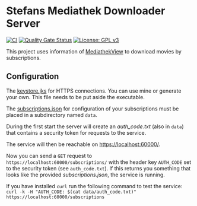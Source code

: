 # Stefans Mediathek Downloader Server

[![CI](https://github.com/StefanOltmann/mediathek-downloader-server/actions/workflows/ci.yml/badge.svg)](https://github.com/StefanOltmann/mediathek-downloader-server/actions/workflows/ci.yml)
[![Quality Gate Status](https://sonarcloud.io/api/project_badges/measure?project=smart-home-server&metric=alert_status)](https://sonarcloud.io/dashboard?id=mediathek-downloader-server)
[![License: GPL v3](https://img.shields.io/badge/License-GPLv3-blue.svg)](https://www.gnu.org/licenses/gpl-3.0)

This project uses information of [MediathekView](https://github.com/mediathekview/MediathekView) to download movies by
subscriptions.

## Configuration

The [keystore.jks](src/main/resources/keystore.jks) for HTTPS connections. You can use mine or generate your own.
This file needs to be put aside the executable.

The [subscriptions.json](docs/subscriptions.json) for configuration of your subscriptions must be placed in a
subdirectory named `data`.

During the first start the server will create an _auth_code.txt_ (also in `data`) that contains a security token for
requests to the service.

The service will then be reachable on [https://localhost:60000/](https://localhost:60000/).

Now you can send a `GET` request to `https://localhost:60000/subscriptions/` with the header key `AUTH_CODE` set to the
security token (see `auth_code.txt`). If this returns you something that looks like the provided _subscriptions.json_,
the service is running.

If you have installed `curl` run the following command to test the service:\
`curl -k -H "AUTH_CODE: $(cat data/auth_code.txt)" https://localhost:60000/subscriptions`
